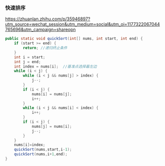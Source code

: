 ### 快速排序

https://zhuanlan.zhihu.com/p/35946897?utm_source=wechat_session&utm_medium=social&utm_oi=1177322067044765696&utm_campaign=shareopn

```java
public static void quickSort(int[] nums, int start, int end) {
    if (start >= end) {
        return; //递归终止条件
    }
    int i = start;
    int j = end;
    int index = nums[i];  //基准点选择最左边
    while (i < j) {
        while (i < j && nums[j] > index) {
            j--;
        }
        if (i < j) {
            nums[i] = nums[j];
            i++;
        }
        while (i < j && nums[i] < index) {
            i++;
        }
        if (i < j) {
            nums[j] = nums[i];
            j--;
        }
    }
    nums[i]=index;
    quickSort(nums,start,i-1);
    quickSort(nums,i+1,end);
}
```